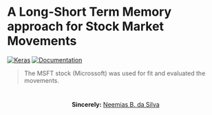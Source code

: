 # A Long-Short Term Memory approach for Stock Market Movements

[![Keras](https://img.shields.io/pypi/format/Keras)](https://travis-ci.org/keras-team/keras) [![Documentation](https://img.shields.io/badge/api-reference-blue.svg)](https://www.tensorflow.org/api_docs/)

> The MSFT stock (Microssoft) was used for fit and evaluated the movements.


#

<p align="center"><b>Sincerely:</b> <a href="https://github.com/neemiasbsilva">Neemias B. da Silva</a></p>

#